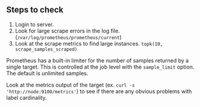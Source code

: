 ## Steps to check

1. Login to server.
1. Look for large scrape errors in the log file. (`/var/log/prometheus/prometheus/current`)
1. Look at the scrape metrics to find large instances. `topk(10, scrape_samples_scraped)`

Prometheus has a built-in limiter for the number of samples returned by a
single target. This is controlled at the job level with the `sample_limit`
option. The default is unlimited samples.

Look at the metrics output of the target
(ex. `curl -s 'http://node:9100/metrics'`) to see if there are any obvious
problems with label cardinality.
